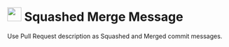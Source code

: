 # <img src="squash.svg" width="32" height="32"> Squashed Merge Message

Use Pull Request description as Squashed and Merged commit messages.
